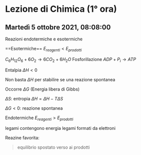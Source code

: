 #  Lezione di Chimica (1° ora)
## Martedì 5 ottobre 2021, 08:08:00

Reazioni endotermiche e esotermiche

==Esotermiche== $E_{reagenti} < E_{prodotti}$

$C_6H_{12}O_{6}+6O_2\to6CO_2+6H_2O$
Fosforillazione $ADP+P_i\to ATP$

Entalpia  $\Delta H < 0$


Non basta $\Delta H$ per stabilire se una reazione spontanea

Occorre $\Delta G$ (Energia libera di Gibbs)

$\Delta S$: entropia
$\Delta H = \Delta H - T \Delta S$

$\Delta G < 0$: reazione spontanea

Endotermiche $E_{reagenti} > E_{prodotti}$

legami contengono energia
legami formati da elettroni


Reazine favorita:
> equilibrio spostato verso ai prodotti


<!--stackedit_data:
eyJoaXN0b3J5IjpbLTIwNTQ5MTkwNzJdfQ==
-->